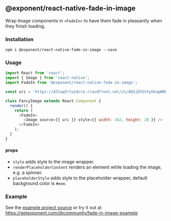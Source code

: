 ## @exponent/react-native-fade-in-image

Wrap Image components in `<FadeIn>` to have them fade in pleasantly when they finish loading.

### Installation

```
npm i @exponent/react-native-fade-in-image --save
```

### Usage

```javascript
import React from 'react';
import { Image } from 'react-native';
import FadeIn from '@exponent/react-native-fade-in-image';

const uri = 'https://d3lwq5rlu14cro.cloudfront.net/v1/AQ5jDS5SYyUkapWWEviV.png';

class FancyImage extends React.Component {
  render() {
    return (
      <FadeIn>
        <Image source={{ uri }} style={{ width: 162, height: 28 }} />
      </FadeIn>
    );
  }
}
```

#### props

- `style` adds style to the image wrapper.
- `renderPlaceholderContent` renders an element while loading the image, e.g. a spinner.
- `placeholderStyle` adds style to the placeholder wrapper, default background color is `#eee`.

### Example

See the [example
project source](https://github.com/exponentjs/react-native-fade-in-image/tree/master/example) or try it out at https://getexponent.com/@community/fade-in-image-example
